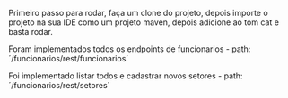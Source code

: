 Primeiro passo para rodar, faça um clone do projeto, depois importe o projeto na sua IDE como um projeto maven, depois adicione ao tom cat e basta rodar. 

Foram implementados todos os endpoints de funcionarios - path:´/funcionarios/rest/funcionarios´

Foi implementado listar todos e cadastrar novos setores - path:´/funcionarios/rest/setores´